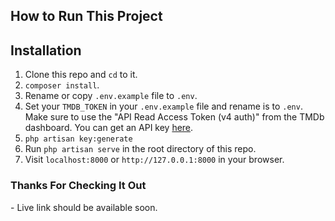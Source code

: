 ## How to Run This Project

## Installation

1. Clone this repo and `cd` to it.
2. `composer install`.
3. Rename or copy `.env.example` file to `.env`.
4. Set your `TMDB_TOKEN` in your `.env.example` file and rename is to `.env`. Make sure to use the "API Read Access Token (v4 auth)" from the TMDb dashboard. You can get an API key [here](https://www.themoviedb.org/documentation/api).
5. `php artisan key:generate`
6. Run `php artisan serve` in the root directory of this repo.
7. Visit `localhost:8000` or `http://127.0.0.1:8000` in your browser.

<h3>Thanks For Checking It Out</h3>
- Live link should be available soon.
